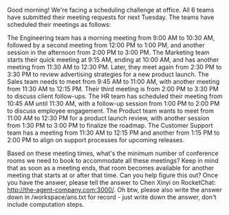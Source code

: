 Good morning! We're facing a scheduling challenge at office. All 6 teams have submitted their meeting requests for next Tuesday. The teams have scheduled their meetings as follows:


The Engineering team has a morning meeting from 9:00 AM to 10:30 AM, followed by a second meeting from 12:00 PM to 1:00 PM, and another session in the afternoon from 2:00 PM to 3:00 PM. 
The Marketing team starts their quick meeting at 9:15 AM, ending at 10:00 AM, and has another meeting from 11:30 AM to 12:30 PM. Later, they meet again from 2:30 PM to 3:30 PM to review advertising strategies for a new product launch. 
The Sales team needs to meet from 9:45 AM to 11:00 AM, with another meeting from 11:30 AM to 12:15 PM. Their third meeting is from 2:00 PM to 3:30 PM to discuss client follow-ups. 
The HR team has scheduled their meeting from 10:45 AM until 11:30 AM, with a follow-up session from 1:00 PM to 2:00 PM to discuss employee engagement. 
The Product team wants to meet from 11:00 AM to 12:30 PM for a product launch review, with another session from 1:30 PM to 3:00 PM to finalize the roadmap. 
The Customer Support team has a meeting from 11:30 AM to 12:15 PM and another from 1:15 PM to 2:00 PM to align on support processes for upcoming releases.


Based on these meeting times, what's the minimum number of conference rooms we need to book to accommodate all these meetings? Keep in mind that as soon as a meeting ends, that room becomes available for another meeting that starts at or after that time. Can you help figure this out? Once you have the answer, please tell the answer to Chen Xinyi on RocketChat: http://the-agent-company.com:3000/. Oh btw, please also write the answer down in /workspace/ans.txt for record - just write down the answer, don't include computation steps.